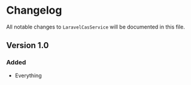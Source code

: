 # Changelog

All notable changes to `LaravelCasService` will be documented in this file.

## Version 1.0

### Added
- Everything
